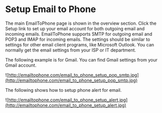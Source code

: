 # Setup Email to Phone #

The main EmailToPhone page is shown in the overview section. Click the Setup link to set up your email account for both outgoing email and incoming emails. EmailToPhone supports SMTP for outgoing email and POP3 and IMAP for incoming emails. The settings should be similar to settings for other email client programs, like Microsoft Outlook. You can normally get the email settings from your ISP or IT department.

The following example is for Gmail. You can find Gmail settings from your Gmail account.

![http://emailtophone.com/email_to_phone_setup_pop_smtp.jpg](http://emailtophone.com/email_to_phone_setup_pop_smtp.jpg)

The following shows how to setup phone alert for email.

![http://emailtophone.com/email_to_phone_setup_alert.jpg](http://emailtophone.com/email_to_phone_setup_alert.jpg)